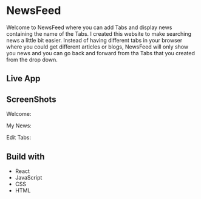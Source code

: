 # NewsFeed

Welcome to NewsFeed where you can add Tabs and display news containing the name of the Tabs. I created this website to make searching news a little bit easier. Instead of having different tabs in your browser where you could get different articles or blogs, NewsFeed will only show you news and you can go back and forward from tha Tabs that you created from the drop down.

## Live App



## ScreenShots

Welcome:


My News:


Edit Tabs:


## Build with
* React
* JavaScript
* CSS
* HTML